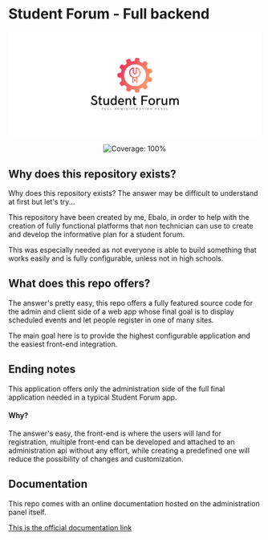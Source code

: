 # Student Forum - Full backend

<p align="center">
    <img src="resources/assets/cover.png" alt="Student Forum - Full Administration Panel"/>
</p>
<p align="center">
    <img src="https://img.shields.io/badge/Coverage-100%25-brightgreen" alt="Coverage: 100%"/>
</p>

## Why does this repository exists?

Why does this repository exists? The answer may be difficult to understand at first but let's try...

This repository have been created by me, Ebalo, in order to help with the creation of fully functional platforms that
non technician can use to create and develop the informative plan for a student forum.

This was especially needed as not everyone is able to build something that works easily and is fully configurable,
unless not in high schools.

## What does this repo offers?

The answer's pretty easy, this repo offers a fully featured source code for the admin and client side of a web app whose
final goal is to display scheduled events and let people register in one of many sites.

The main goal here is to provide the highest configurable application and the easiest front-end integration.

## Ending notes

This application offers only the administration side of the full final application needed in a typical Student Forum
app.

#### Why?

The answer's easy, the front-end is where the users will land for registration, multiple front-end can be developed and
attached to an administration api without any effort, while creating a predefined one will reduce the possibility of
changes and customization.

## Documentation

This repo comes with an online documentation hosted on the administration panel itself.

[This is the official documentation link](????)
